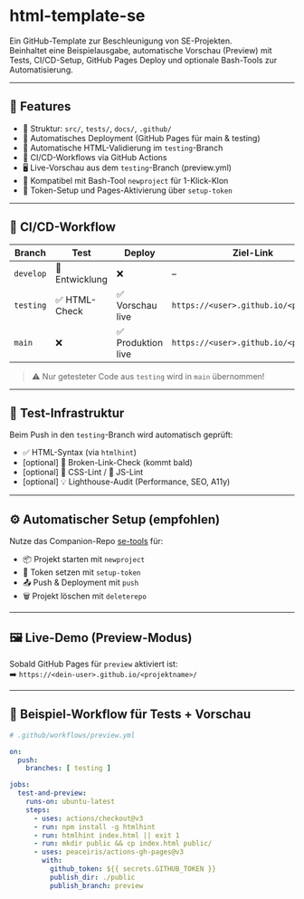 # html-template-se

Ein GitHub-Template zur Beschleunigung von SE-Projekten.  
Beinhaltet eine Beispielausgabe, automatische Vorschau (Preview) mit Tests, CI/CD-Setup, GitHub Pages Deploy und optionale Bash-Tools zur Automatisierung.

---

## 🚀 Features

- 📁 Struktur: `src/`, `tests/`, `docs/`, `.github/`
- 🚀 Automatisches Deployment (GitHub Pages für main & testing)
- 🧪 Automatische HTML-Validierung im `testing`-Branch
- 🧩 CI/CD-Workflows via GitHub Actions
- 🖥️ Live-Vorschau aus dem `testing`-Branch (preview.yml)
- 🧰 Kompatibel mit Bash-Tool `newproject` für 1-Klick-Klon
- 🔐 Token-Setup und Pages-Aktivierung über `setup-token`

---

## 🧪 CI/CD-Workflow

| Branch      | Test           | Deploy            | Ziel-Link                                   |
|-------------|----------------|-------------------|---------------------------------------------|
| `develop`   | 🔄 Entwicklung | ❌                | –                                           |
| `testing`   | ✅ HTML-Check  | ✅ Vorschau live   | `https://<user>.github.io/<projekt>/`       |
| `main`      | ❌             | ✅ Produktion live | `https://<user>.github.io/<projekt>/`       |

> ⚠️ Nur getesteter Code aus `testing` wird in `main` übernommen!

---

## 🧪 Test-Infrastruktur

Beim Push in den `testing`-Branch wird automatisch geprüft:

- ✅ HTML-Syntax (via `htmlhint`)
- [optional] 🔗 Broken-Link-Check (kommt bald)
- [optional] 🎨 CSS-Lint / 🧠 JS-Lint
- [optional] 💡 Lighthouse-Audit (Performance, SEO, A11y)

---

## ⚙️ Automatischer Setup (empfohlen)

Nutze das Companion-Repo [se-tools](https://github.com/RusmirOmerovic/se-tools) für:

- 📦 Projekt starten mit `newproject`
- 🔐 Token setzen mit `setup-token`
- 📤 Push & Deployment mit `push`
- 🗑️ Projekt löschen mit `deleterepo`

---

## 🖼️ Live-Demo (Preview-Modus)

Sobald GitHub Pages für `preview` aktiviert ist:  
➡️ `https://<dein-user>.github.io/<projektname>/`

---

## 🧪 Beispiel-Workflow für Tests + Vorschau

```yaml
# .github/workflows/preview.yml

on:
  push:
    branches: [ testing ]

jobs:
  test-and-preview:
    runs-on: ubuntu-latest
    steps:
      - uses: actions/checkout@v3
      - run: npm install -g htmlhint
      - run: htmlhint index.html || exit 1
      - run: mkdir public && cp index.html public/
      - uses: peaceiris/actions-gh-pages@v3
        with:
          github_token: ${{ secrets.GITHUB_TOKEN }}
          publish_dir: ./public
          publish_branch: preview

